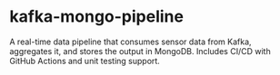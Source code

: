 # kafka-mongo-pipeline
A real-time data pipeline that consumes sensor data from Kafka, aggregates it, and stores the output in MongoDB. Includes CI/CD with GitHub Actions and unit testing support.
